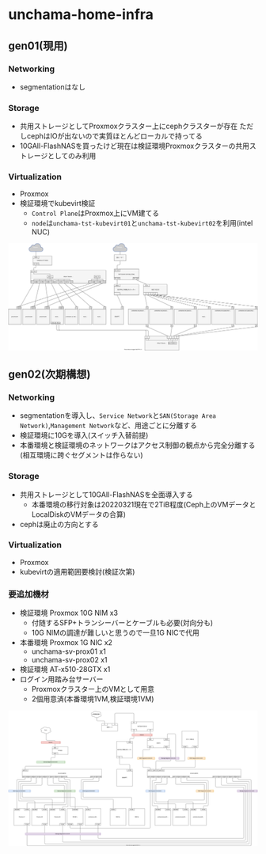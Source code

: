 # unchama-home-infra

## gen01(現用)

### Networking

- segmentationはなし

### Storage

- 共用ストレージとしてProxmoxクラスター上にcephクラスターが存在 ただしcephはIOが出ないので実質ほとんどローカルで持ってる
- 10GAll-FlashNASを買ったけど現在は検証環境Proxmoxクラスターの共用ストレージとしてのみ利用

### Virtualization

- Proxmox
- 検証環境でkubevirt検証
  - `Control Plane`はProxmox上にVM建てる
  - `node`は`unchama-tst-kubevirt01`と`unchama-tst-kubevirt02`を利用(intel NUC)

![図](./diagrams/unchama-home-infra-gen01.drawio.svg)

## gen02(次期構想)

### Networking

- segmentationを導入し、`Service Network`と`SAN(Storage Area Network)`,`Management Network`など、用途ごとに分離する
- 検証環境に10Gを導入(スイッチ入替前提)
- 本番環境と検証環境のネットワークはアクセス制御の観点から完全分離する(相互環境に跨ぐセグメントは作らない)

### Storage

- 共用ストレージとして10GAll-FlashNASを全面導入する
  - 本番環境の移行対象は20220321現在で2TiB程度(Ceph上のVMデータとLocalDiskのVMデータの合算)
- cephは廃止の方向とする

### Virtualization

- Proxmox
- kubevirtの適用範囲要検討(検証次第)

### 要追加機材

- 検証環境 Proxmox 10G NIM x3
  - 付随するSFP+トランシーバーとケーブルも必要(対向分も)
  - 10G NIMの調達が難しいと思うので一旦1G NICで代用
- 本番環境 Proxmox 1G NIC x2
  - unchama-sv-prox01 x1
  - unchama-sv-prox02 x1
- 検証環境 AT-x510-28GTX x1
- ログイン用踏み台サーバー
  - Proxmoxクラスター上のVMとして用意
  - 2個用意済(本番環境1VM,検証環境1VM)

![図](./diagrams/unchama-home-infra-gen02.drawio.svg)
